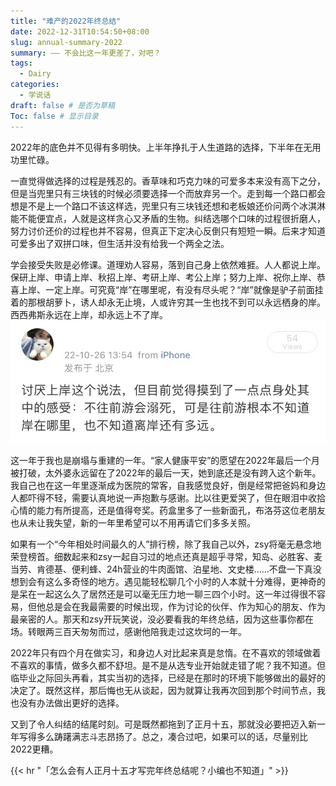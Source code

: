 ```yaml
---
title: "难产的2022年终总结"
date: 2022-12-31T10:54:50+08:00
slug: annual-summary-2022
summary: —— 不会比这一年更差了，对吧？
tags:
  - Dairy
categories:
  - 学说话
draft: false # 是否为草稿
Toc: false # 显示目录
---
```


2022年的底色并不见得有多明快。上半年挣扎于人生道路的选择，下半年在无用功里忙碌。

一直觉得做选择的过程是残忍的。香草味和巧克力味的可爱多本来没有高下之分，但是当兜里只有三块钱的时候必须要选择一个而放弃另一个。走到每一个路口都会想是不是上一个路口不该这样选，兜里只有三块钱还想和老板娘还价问两个冰淇淋能不能便宜点，人就是这样贪心又矛盾的生物。纠结选哪个口味的过程很折磨人，努力讨价还价的过程也并不容易，但真正下定决心反倒只有短短一瞬。后来才知道可爱多出了双拼口味，但生活并没有给我一个两全之法。

学会接受失败是必修课。道理劝人容易，落到自己身上依然难捱。人人都说上岸。保研上岸、申请上岸、秋招上岸、考研上岸、考公上岸；努力上岸、祝你上岸、恭喜上岸、一定上岸。可究竟“岸”在哪里呢，有没有尽头呢？“岸”就像是驴子前面挂着的那根胡萝卜，诱人却永无止境，人或许穷其一生也找不到可以永远栖身的岸。西西弗斯永远在上岸，却永远上不了岸。
![](weiboshot.jpeg)

这一年于我也是崩塌与重建的一年。“家人健康平安”的愿望在2022年最后一个月被打破，太外婆永远留在了2022年的最后一天，她到底还是没有跨入这个新年。我自己也在这一年里逐渐成为医院的常客，自我感觉良好，倒是经常把爸妈和身边人都吓得不轻，需要认真地说一声抱歉与感谢。比以往更爱哭了，但在眼泪中收拾心情的能力有所提高，还是值得夸奖。药盒里多了一些新面孔，布洛芬这位老朋友也从未让我失望，新的一年里希望可以不用再请它们多多关照。

如果有一个“今年相处时间最久的人”排行榜，除了我自己以外，zsy将毫无悬念地荣登榜首。细数起来和zsy一起自习过的地点还真是超乎寻常，知岛、必胜客、麦当劳、肯德基、便利蜂、24h营业的牛肉面馆、泊星地、文史楼……不盘一下真没想到会有这么多奇怪的地方。遇见能轻松聊几个小时的人本就十分难得，更神奇的是呆在一起这么久了居然还是可以毫无压力地一聊三四个小时。这一年过得很不容易，但他总是会在我最需要的时候出现，作为讨论的伙伴、作为知心的朋友、作为最亲密的人。那天和zsy开玩笑说，没必要看我的年终总结，因为这些事你都在场。转眼两三百天匆匆而过，感谢他陪我走过这坎坷的一年。

2022年只有四个月在做实习，和身边人对比起来真是怠惰。在不喜欢的领域做着不喜欢的事情，做多久都不舒坦。是不是从选专业开始就走错了呢？我不知道。但临毕业之际回头再看，其实当初的选择，已经是在那时的环境下能够做出的最好的决定了。既然这样，那后悔也无从谈起，因为就算让我再次回到那个时间节点，我也没有办法做出更好的选择。

又到了令人纠结的结尾时刻。可是既然都拖到了正月十五，那就没必要把迈入新一年写得多么踌躇满志斗志昂扬了。总之，凑合过吧，如果可以的话，尽量别比2022更糟。

{{< hr "「怎么会有人正月十五才写完年终总结呢？小编也不知道」" >}}